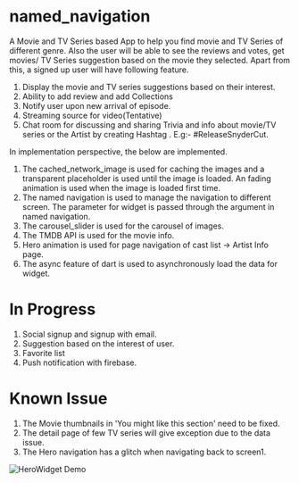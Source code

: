 # named_navigation

A Movie and TV Series based App to help you find movie and TV Series of different genre. Also the user will be able to see the reviews and votes, get movies/ TV Series suggestion based on the movie they selected. Apart from this, a signed up user will have following feature.

1. Display the movie and TV series suggestions based on their interest.
2. Ability to add review and add Collections 
3. Notify user upon new arrival of episode.
4. Streaming source for video(Tentative)
5. Chat room for discussing and sharing Trivia and info about movie/TV series or the Artist by creating Hashtag . E.g:- #ReleaseSnyderCut.

In implementation perspective, the below are implemented.

1. The cached_network_image is used for caching the images and a transparent placeholder is used until the image is loaded. An fading animation is used when the image is loaded first time.
2. The named navigation is used to manage the navigation to different screen. The parameter for widget is passed through the argument in named navigation.
3. The carousel_slider is used for the carousel of images.
4. The TMDB API is used for the movie info.
5. Hero animation is used for page navigation of cast list -> Artist Info page.
6. The async feature of dart is used to asynchronously load the data for widget.


# In Progress

1. Social signup and signup  with email.
2. Suggestion based on the interest of user.
3. Favorite list
3. Push notification with firebase.


# Known Issue

1. The Movie thumbnails in 'You might like this section' need to be fixed.
2. The detail page of few TV series will give exception due to the data issue.
3. The Hero navigation has a glitch when navigating back to screen1.



![HeroWidget Demo](https://firebasestorage.googleapis.com/v0/b/placeholder-47ca3.appspot.com/o/short2.gif?alt=media&token=09e88edb-8ca3-46ba-bccb-5ba057df658f)


